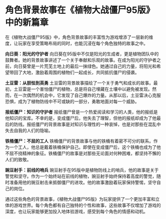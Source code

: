 # 角色背景故事在《植物大战僵尸95版》中的新篇章

在《植物大战僵尸95版》中，角色背景故事的丰富性为游戏增添了一层新的维度，让玩家在享受策略布局的同时，也能沉浸在每个角色独特的故事之中。

**向日葵：阳光的守护者**
向日葵在95版中不仅是阳光的生成者，更是植物团队中的鼓舞者。她的背景故事讲述了一个关于奉献和乐观的故事。在成为阳光的守护者之前，向日葵曾是一片荒芜土地上的最后一抹绿色。她通过自己的力量，将阳光和希望带回了大地，激励着周围的植物们一起成长，共同抵抗僵尸的侵袭。

**土豆雷：从胆怯到英勇**
土豆雷的背景故事描绘了一个关于勇气和成长的故事。最初，土豆雷是一个害怕僵尸的植物，总是将自己埋藏在土壤中以避免被发现。然而，在一次偶然的机会中，它发现了自己爆炸的力量。从那以后，土豆雷决心克服恐惧，成为了植物防线中不可或缺的一部分，勇敢地面对每一个威胁。

**报纸僵尸：知识的守护者**
报纸僵尸曾是一个热爱阅读和学习的人类，他的报纸是他知识的宝库。不幸的是，变成僵尸后，他失去了理智，但他的报纸却成为了他最后的防线。报纸僵尸的背景故事是对知识与理性的一种哀悼，也是对那些在混乱中失去自我的人们的隐喻。

**铁桶僵尸：不屈的工人**
铁桶僵尸的背景故事与他的铁桶有着密不可分的联系。作为一个工人，他总是戴着铁桶保护自己。即使在变成僵尸后，这个铁桶也成为了他不屈不挠精神的象征。铁桶僵尸的故事是对那些无论面对何种困难，都坚持不懈的人们的致敬。

**豌豆射手：前线的哨兵**
豌豆射手在95版中是植物防线上的哨兵，他的故事是关于警觉和坚守。作为一个始终站在前线的植物，豌豆射手始终保持着高度的警觉，随时准备用他的豌豆射击来抵御僵尸的进攻。他的故事激励着玩家保持警惕，坚守自己的岗位。

通过这些角色的背景故事，《植物大战僵尸95版》为玩家提供了一个更加丰富和立体的游戏世界。每个角色都有自己独特的个性和故事，这些故事不仅增加了游戏的深度，也让玩家能够更加投入地体验游戏，感受到每个角色的情感和动机。